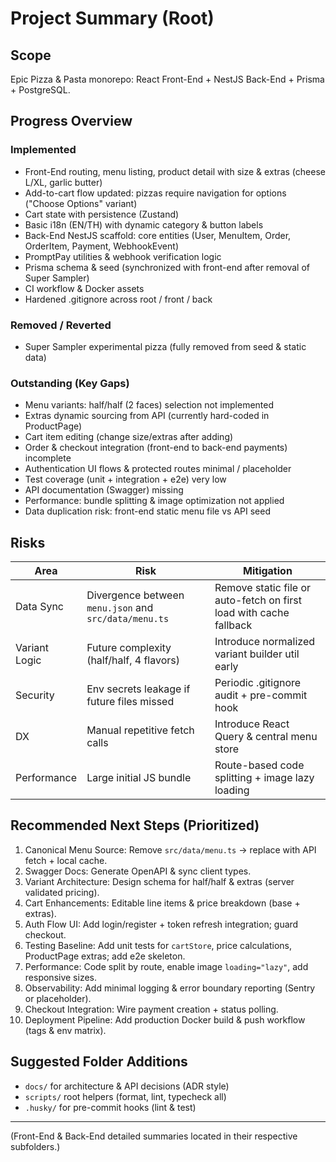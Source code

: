 # Project Summary (Root)

## Scope
Epic Pizza & Pasta monorepo: React Front-End + NestJS Back-End + Prisma + PostgreSQL.

## Progress Overview
### Implemented
- Front-End routing, menu listing, product detail with size & extras (cheese L/XL, garlic butter)
- Add-to-cart flow updated: pizzas require navigation for options ("Choose Options" variant)
- Cart state with persistence (Zustand)
- Basic i18n (EN/TH) with dynamic category & button labels
- Back-End NestJS scaffold: core entities (User, MenuItem, Order, OrderItem, Payment, WebhookEvent)
- PromptPay utilities & webhook verification logic
- Prisma schema & seed (synchronized with front-end after removal of Super Sampler)
- CI workflow & Docker assets
- Hardened .gitignore across root / front / back

### Removed / Reverted
- Super Sampler experimental pizza (fully removed from seed & static data)

### Outstanding (Key Gaps)
- Menu variants: half/half (2 faces) selection not implemented
- Extras dynamic sourcing from API (currently hard-coded in ProductPage)
- Cart item editing (change size/extras after adding)
- Order & checkout integration (front-end to back-end payments) incomplete
- Authentication UI flows & protected routes minimal / placeholder
- Test coverage (unit + integration + e2e) very low
- API documentation (Swagger) missing
- Performance: bundle splitting & image optimization not applied
- Data duplication risk: front-end static menu file vs API seed

## Risks
| Area | Risk | Mitigation |
|------|------|------------|
| Data Sync | Divergence between `menu.json` and `src/data/menu.ts` | Remove static file or auto-fetch on first load with cache fallback |
| Variant Logic | Future complexity (half/half, 4 flavors) | Introduce normalized variant builder util early |
| Security | Env secrets leakage if future files missed | Periodic .gitignore audit + pre-commit hook |
| DX | Manual repetitive fetch calls | Introduce React Query & central menu store |
| Performance | Large initial JS bundle | Route-based code splitting + image lazy loading |

## Recommended Next Steps (Prioritized)
1. Canonical Menu Source: Remove `src/data/menu.ts` -> replace with API fetch + local cache.
2. Swagger Docs: Generate OpenAPI & sync client types.
3. Variant Architecture: Design schema for half/half & extras (server validated pricing).
4. Cart Enhancements: Editable line items & price breakdown (base + extras).
5. Auth Flow UI: Add login/register + token refresh integration; guard checkout.
6. Testing Baseline: Add unit tests for `cartStore`, price calculations, ProductPage extras; add e2e skeleton.
7. Performance: Code split by route, enable image `loading="lazy"`, add responsive sizes.
8. Observability: Add minimal logging & error boundary reporting (Sentry or placeholder).
9. Checkout Integration: Wire payment creation + status polling.
10. Deployment Pipeline: Add production Docker build & push workflow (tags & env matrix).

## Suggested Folder Additions
- `docs/` for architecture & API decisions (ADR style)
- `scripts/` root helpers (format, lint, typecheck all)
- `.husky/` for pre-commit hooks (lint & test)

---
(Front-End & Back-End detailed summaries located in their respective subfolders.)
